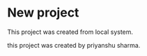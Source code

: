 # New project

This project was created from local system.

this project was created by priyanshu sharma.